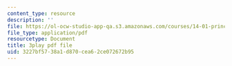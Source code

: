 ```yaml
---
content_type: resource
description: ''
file: https://ol-ocw-studio-app-qa.s3.amazonaws.com/courses/14-01-principles-of-microeconomics-fall-2018/3227bf5738a1d870cea62ce072672b95_RnN2rgCrIzs.pdf
file_type: application/pdf
resourcetype: Document
title: 3play pdf file
uid: 3227bf57-38a1-d870-cea6-2ce072672b95
---
```

